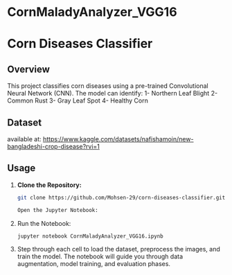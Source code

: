 # CornMaladyAnalyzer_VGG16
# Corn Diseases Classifier

## Overview

This project classifies corn diseases using a pre-trained Convolutional Neural Network (CNN). The model can identify:
1- Northern Leaf Blight 
2- Common Rust 
3- Gray Leaf Spot 
4- Healthy Corn

## Dataset
available at: https://www.kaggle.com/datasets/nafishamoin/new-bangladeshi-crop-disease?rvi=1

## Usage

1. **Clone the Repository:**
   ```bash
   git clone https://github.com/Mohsen-29/corn-diseases-classifier.git

   Open the Jupyter Notebook:

2. Run the Notebook:
   ```bash
   jupyter notebook CornMaladyAnalyzer_VGG16.ipynb

3. Step through each cell to load the dataset, preprocess the images, and train the model.
   The notebook will guide you through data augmentation, model training, and evaluation phases.
